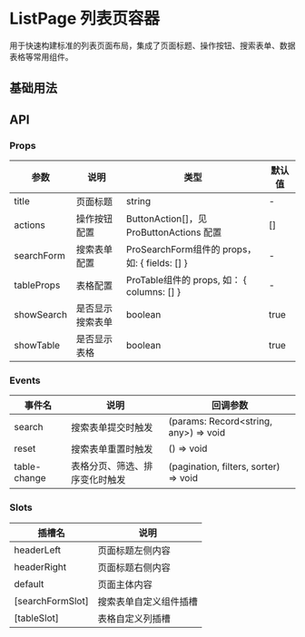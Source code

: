 # ListPage 列表页容器

用于快速构建标准的列表页面布局，集成了页面标题、操作按钮、搜索表单、数据表格等常用组件。

## 基础用法

<demo src="@/components/ListPage/demos/demo1.vue" />

## API

### Props

| 参数       | 说明             | 类型                                          | 默认值 |
| ---------- | ---------------- | --------------------------------------------- | ------ |
| title      | 页面标题         | string                                        | -      |
| actions    | 操作按钮配置     | ButtonAction[]，见ProButtonActions 配置       | []     |
| searchForm | 搜索表单配置     | ProSearchForm组件的 props，如: { fields: [] } | -      |
| tableProps | 表格配置         | ProTable组件的 props, 如： { columns: [] }    | -      |
| showSearch | 是否显示搜索表单 | boolean                                       | true   |
| showTable  | 是否显示表格     | boolean                                       | true   |

### Events

| 事件名       | 说明                           | 回调参数                              |
| ------------ | ------------------------------ | ------------------------------------- |
| search       | 搜索表单提交时触发             | (params: Record<string, any>) => void |
| reset        | 搜索表单重置时触发             | () => void                            |
| table-change | 表格分页、筛选、排序变化时触发 | (pagination, filters, sorter) => void |

### Slots

| 插槽名           | 说明                   |
| ---------------- | ---------------------- |
| headerLeft       | 页面标题左侧内容       |
| headerRight      | 页面标题右侧内容       |
| default          | 页面主体内容           |
| [searchFormSlot] | 搜索表单自定义组件插槽 |
| [tableSlot]      | 表格自定义列插槽       |
